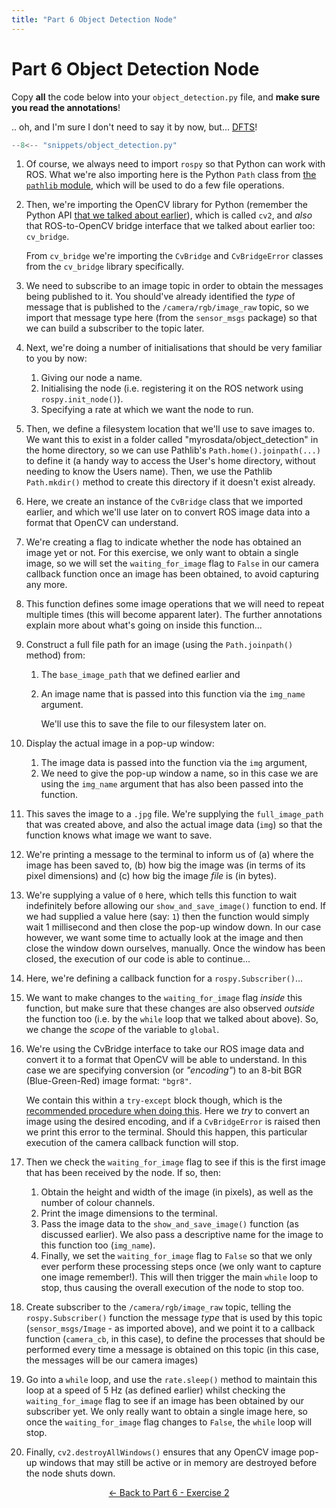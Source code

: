```yaml
---  
title: "Part 6 Object Detection Node"  
---
```


# Part 6 Object Detection Node

Copy **all** the code below into your `object_detection.py` file, and **make sure you read the annotations**!

.. oh, and I'm sure I don't need to say it by now, but... [DFTS](../part1/subscriber.md#dfts)!

```py title="object_detection.py"
--8<-- "snippets/object_detection.py"
```

1. Of course, we always need to import `rospy` so that Python can work with ROS. What we're also importing here is the Python `Path` class from [the `pathlib` module](https://docs.python.org/3/library/pathlib.html), which will be used to do a few file operations.
    
2. Then, we're importing the OpenCV library for Python (remember the Python API [that we talked about earlier](../part6.md#opencv)), which is called `cv2`, and *also* that ROS-to-OpenCV bridge interface that we talked about earlier too: `cv_bridge`.

    From `cv_bridge` we're importing the `CvBridge` and `CvBridgeError` classes from the `cv_bridge` library specifically.
    
3. We need to subscribe to an image topic in order to obtain the messages being published to it. You should've already identified the *type* of message that is published to the `/camera/rgb/image_raw` topic, so we import that message type here (from the `sensor_msgs` package) so that we can build a subscriber to the topic later.

4. Next, we're doing a number of initialisations that should be very familiar to you by now:
    1. Giving our node a name.
    1. Initialising the node (i.e. registering it on the ROS network using `rospy.init_node()`).
    1. Specifying a rate at which we want the node to run.

5. Then, we define a filesystem location that we'll use to save images to. We want this to exist in a folder called "myrosdata/object_detection" in the home directory, so we can use Pathlib's `Path.home().joinpath(...)` to define it (a handy way to access the User's home directory, without needing to know the Users name). Then, we use the Pathlib `Path.mkdir()` method to create this directory if it doesn't exist already.

6. Here, we create an instance of the `CvBridge` class that we imported earlier, and which we'll use later on to convert ROS image data into a format that OpenCV can understand.

7. We're creating a flag to indicate whether the node has obtained an image yet or not. For this exercise, we only want to obtain a single image, so we will set the `waiting_for_image` flag to `False` in our camera callback function once an image has been obtained, to avoid capturing any more.

8. This function defines some image operations that we will need to repeat multiple times (this will become apparent later). The further annotations explain more about what's going on inside this function...

9. Construct a full file path for an image (using the `Path.joinpath()` method) from:
        
    1. The `base_image_path` that we defined earlier and 
    1. An image name that is passed into this function via the `img_name` argument.

        We'll use this to save the file to our filesystem later on.

10. Display the actual image in a pop-up window:

    1. The image data is passed into the function via the `img` argument,
    1. We need to give the pop-up window a name, so in this case we are using the `img_name` argument that has also been passed into the function.
    
11. This saves the image to a `.jpg` file.  We're supplying the `full_image_path` that was created above, and also the actual image data (`img`) so that the function knows what image we want to save.

12. We're printing a message to the terminal to inform us of (a) where the image has been saved to, (b) how big the image was (in terms of its pixel dimensions) and (c) how big the image *file* is (in bytes).
    
13. We're supplying a value of `0` here, which tells this function to wait indefinitely before allowing our `show_and_save_image()` function to end. If we had supplied a value here (say: `1`) then the function would simply wait 1 millisecond and then close the pop-up window down. In our case however, we want some time to actually look at the image and then close the window down ourselves, manually. Once the window has been closed, the execution of our code is able to continue...

14. Here, we're defining a callback function for a `rospy.Subscriber()`...

15. We want to make changes to the `waiting_for_image` flag *inside* this function, but make sure that these changes are also observed *outside* the function too (i.e. by the `while` loop that we talked about above).  So, we change the *scope* of the variable to `global`.

16. We're using the CvBridge interface to take our ROS image data and convert it to a format that OpenCV will be able to understand.  In this case we are specifying conversion (or *"encoding"*) to an 8-bit BGR (Blue-Green-Red) image format: `"bgr8"`.
        
    We contain this within a `try-except` block though, which is the [recommended procedure when doing this](http://wiki.ros.org/cv_bridge/Tutorials/ConvertingBetweenROSImagesAndOpenCVImagesPython).  Here we *try* to convert an image using the desired encoding, and if a `CvBridgeError` is raised then we print this error to the terminal.  Should this happen, this particular execution of the camera callback function will stop.

17. Then we check the `waiting_for_image` flag to see if this is the first image that has been received by the node.  If so, then:

    1. Obtain the height and width of the image (in pixels), as well as the number of colour channels.
    1. Print the image dimensions to the terminal.
    1. Pass the image data to the `show_and_save_image()` function (as discussed earlier). We also pass a descriptive name for the image to this function too (`img_name`).
    1. Finally, we set the `waiting_for_image` flag to `False` so that we only ever perform these processing steps once (we only want to capture one image remember!).  This will then trigger the main `while` loop to stop, thus causing the overall execution of the node to stop too.

18. Create subscriber to the `/camera/rgb/image_raw` topic, telling the `rospy.Subscriber()` function the message *type* that is used by this topic (`sensor_msgs/Image` - as imported above), and we point it to a callback function (`camera_cb`, in this case), to define the processes that should be performed every time a message is obtained on this topic (in this case, the messages will be our camera images)

19. Go into a `while` loop, and use the `rate.sleep()` method to maintain this loop at a speed of 5 Hz (as defined earlier) whilst checking the `waiting_for_image` flag to see if an image has been obtained by our subscriber yet.  We only really want to obtain a single image here, so once the `waiting_for_image` flag changes to `False`, the `while` loop will stop.

20. Finally, `cv2.destroyAllWindows()` ensures that any OpenCV image pop-up windows that may still be active or in memory are destroyed before the node shuts down. 

<p align="center">
  <a href="../../part6#ex2_ret">&#8592; Back to Part 6 - Exercise 2</a>
</p>